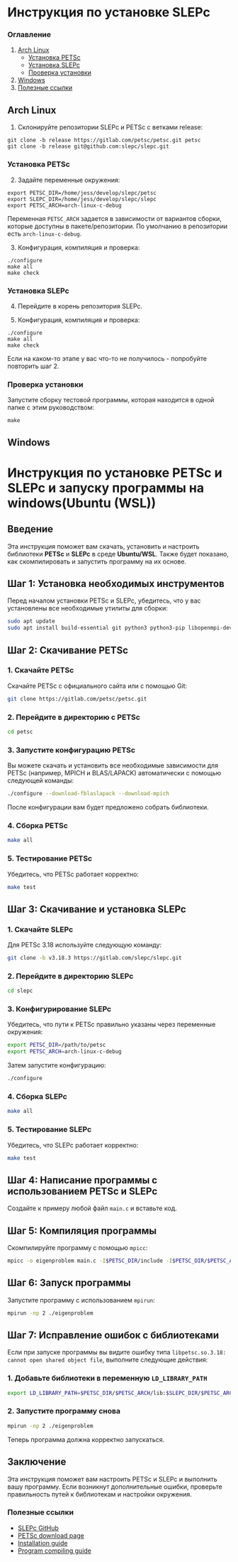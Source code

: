 # Инструкция по установке SLEPc

### Оглавление
1. [Arch Linux](#arch-linux)
   - [Установка PETSc](#установка-petsc)
   - [Установка SLEPc](#установка-slepc)
   - [Проверка установки](#проверка-установки)
2. [Windows](#windows)
3. [Полезные ссылки](#полезные-ссылки)

## Arch Linux
1. Склонируйте репозитории SLEPc и PETSc с ветками release:
```
git clone -b release https://gitlab.com/petsc/petsc.git petsc
git clone -b release git@github.com:slepc/slepc.git
```

### Установка PETSc

2. Задайте переменные окружения:
```
export PETSC_DIR=/home/jess/develop/slepc/petsc
export SLEPC_DIR=/home/jess/develop/slepc/slepc
export PETSC_ARCH=arch-linux-c-debug
```
Переменная `PETSC_ARCH` задается в зависимости от вариантов сборки, которые доступны в пакете/репозитории. По умолчанию в репозитории есть `arch-linux-c-debug`.

3. Конфигурация, компиляция и проверка:
```
./configure 
make all
make check
```

### Установка SLEPc

4. Перейдите в корень репозитория SLEPc.

5. Конфигурация, компиляция и проверка:
```
./configure 
make all
make check
```

Если на каком-то этапе у вас что-то не получилось - попробуйте повторить шаг 2.

### Проверка установки

Запустите сборку тестовой программы, которая находится в одной папке с этим руководством:
```
make
```

## Windows

# Инструкция по установке PETSc и SLEPc и запуску программы на windows(Ubuntu (WSL))

## Введение
Эта инструкция поможет вам скачать, установить и настроить библиотеки **PETSc** и **SLEPc** в среде **Ubuntu/WSL**. Также будет показано, как скомпилировать и запустить программу на их основе.

## Шаг 1: Установка необходимых инструментов
Перед началом установки PETSc и SLEPc, убедитесь, что у вас установлены все необходимые утилиты для сборки:

```bash
sudo apt update
sudo apt install build-essential git python3 python3-pip libopenmpi-dev openmpi-bin
```

## Шаг 2: Скачивание PETSc
### 1. Скачайте PETSc
Скачайте PETSc с официального сайта или с помощью Git:

```bash
git clone https://gitlab.com/petsc/petsc.git
```

### 2. Перейдите в директорию с PETSc

```bash
cd petsc
```

### 3. Запустите конфигурацию PETSc
Вы можете скачать и установить все необходимые зависимости для PETSc (например, MPICH и BLAS/LAPACK) автоматически с помощью следующей команды:

```bash
./configure --download-fblaslapack --download-mpich
```

После конфигурации вам будет предложено собрать библиотеки.

### 4. Сборка PETSc

```bash
make all
```

### 5. Тестирование PETSc
Убедитесь, что PETSc работает корректно:

```bash
make test
```

## Шаг 3: Скачивание и установка SLEPc
### 1. Скачайте SLEPc
Для PETSc 3.18 используйте следующую команду:

```bash
git clone -b v3.18.3 https://gitlab.com/slepc/slepc.git
```

### 2. Перейдите в директорию SLEPc

```bash
cd slepc
```

### 3. Конфигурирование SLEPc
Убедитесь, что пути к PETSc правильно указаны через переменные окружения:

```bash
export PETSC_DIR=/path/to/petsc
export PETSC_ARCH=arch-linux-c-debug
```

Затем запустите конфигурацию:

```bash
./configure
```

### 4. Сборка SLEPc

```bash
make all
```

### 5. Тестирование SLEPc
Убедитесь, что SLEPc работает корректно:

```bash
make test
```

## Шаг 4: Написание программы с использованием PETSc и SLEPc
Создайте к примеру любой файл `main.c` и вставьте код.

## Шаг 5: Компиляция программы
Скомпилируйте программу с помощью `mpicc`:

```bash
mpicc -o eigenproblem main.c -I$PETSC_DIR/include -I$PETSC_DIR/$PETSC_ARCH/include -I$SLEPC_DIR/include -I$SLEPC_DIR/$PETSC_ARCH/include -L$PETSC_DIR/$PETSC_ARCH/lib -lpetsc -L$SLEPC_DIR/$PETSC_ARCH/lib -lslepc
```

## Шаг 6: Запуск программы
Запустите программу с использованием `mpirun`:

```bash
mpirun -np 2 ./eigenproblem
```

## Шаг 7: Исправление ошибок с библиотеками
Если при запуске программы вы видите ошибку типа `libpetsc.so.3.18: cannot open shared object file`, выполните следующие действия:

### 1. Добавьте библиотеки в переменную `LD_LIBRARY_PATH`

```bash
export LD_LIBRARY_PATH=$PETSC_DIR/$PETSC_ARCH/lib:$SLEPC_DIR/$PETSC_ARCH/lib:$LD_LIBRARY_PATH
```

### 2. Запустите программу снова

```bash
mpirun -np 2 ./eigenproblem
```

Теперь программа должна корректно запускаться.

## Заключение
Эта инструкция поможет вам настроить PETSc и SLEPc и выполнить вашу программу. Если возникнут дополнительные ошибки, проверьте правильность путей к библиотекам и настройки окружения.


### Полезные ссылки

* [SLEPc GitHub](https://github.com/slepc/slepc?tab=readme-ov-file)
* [PETSc download page](https://petsc.org/release/install/download/#recommended-obtain-release-version-with-git)
* [Installation guide](https://www.youtube.com/watch?v=hqVpaZ-axNk&t=428s)
* [Program compiling guide](https://www.youtube.com/watch?v=YeusG3o68vk)
